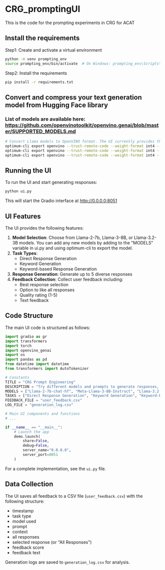 # CRG_promptingUI
This is the code for the prompting experiments in CRG for ACAT

## Install the requirements
Step1: Create and activate a virtual environment 
```bash
python -m venv prompting_env
source prompting_env/bin/activate  # On Windows: prompting_env\Scripts\activate
```

Step2: Install the requirements 
```bash
pip install -r requirements.txt
```

## Convert and compress your text generation model from Hugging Face library
### List of models are available here: https://github.com/openvinotoolkit/openvino.genai/blob/master/SUPPORTED_MODELS.md

```bash
# Convert Llama models to OpenVINO format. The UI currently provides three choices (as below). But any additional model can be easily added. 
optimum-cli export openvino --trust-remote-code --weight-format int4 --model meta-llama/Llama-3.2-3B-Instruct Llama-3.2-3B-Instruct
optimum-cli export openvino --trust-remote-code --weight-format int4 --model meta-llama/Llama-2-7b-chat-hf Llama-2-7b-chat-hf
optimum-cli export openvino --trust-remote-code --weight-format int4 --model meta-llama/Meta-Llama-3-8B-Instruct Meta-Llama-3-8B-Instruct
```

## Running the UI
To run the UI and start generating responses:

```bash
python ui.py
```

This will start the Gradio interface at http://0.0.0.0:8051

## UI Features
The UI provides the following features:

1. **Model Selection**: Choose from Llama-2-7b, Llama-3-8B, or Llama-3.2-3B models. You can add any new models by adding to the "MODELS" variable in ui.py and using optimum-cli to export the model. 
2. **Task Types**:
   - Direct Response Generation
   - Keyword Generation
   - Keyword-based Response Generation
3. **Response Generation**: Generate up to 5 diverse responses
4. **Feedback Collection**: Collect user feedback including:
   - Best response selection
   - Option to like all responses
   - Quality rating (1-5)
   - Text feedback

## Code Structure
The main UI code is structured as follows:

```python
import gradio as gr
import transformers
import torch
import openvino_genai
import os
import pandas as pd
from datetime import datetime
from transformers import AutoTokenizer

# Constants
TITLE = "CRG Prompt Engineering"
DESCRIPTION = "Try different models and prompts to generate responses, then provide feedback"
MODELS = ["Llama-2-7b-chat-hf", "Meta-Llama-3-8B-Instruct", "Llama-3.2-3B-Instruct"]
TASKS = ["Direct Response Generation", "Keyword Generation", "Keyword-based Response Generation"]
FEEDBACK_FILE = "user_feedback.csv"
LOG_FILE = "generation_log.csv"

# Main UI components and functions
# ...

if __name__ == "__main__":
    # Launch the app
    demo.launch(
        share=False,
        debug=False,
        server_name="0.0.0.0", 
        server_port=8051
    )
```

For a complete implementation, see the `ui.py` file.

## Data Collection
The UI saves all feedback to a CSV file (`user_feedback.csv`) with the following structure:
- timestamp
- task type
- model used
- prompt
- context
- all responses
- selected response (or "All Responses")
- feedback score
- feedback text

Generation logs are saved to `generation_log.csv` for analysis.
